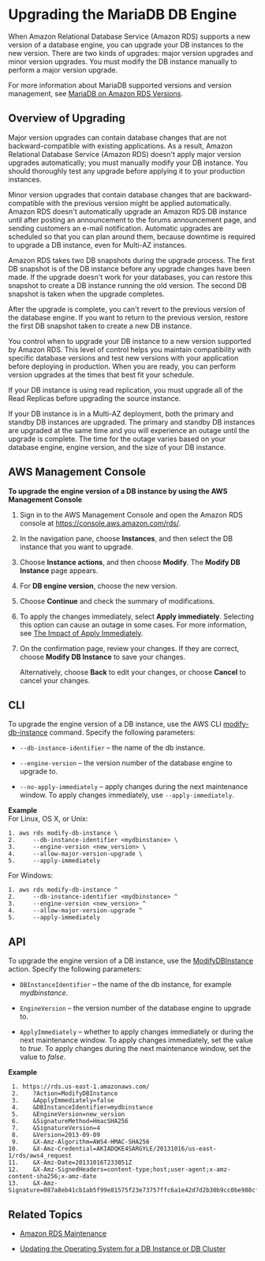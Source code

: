 # Upgrading the MariaDB DB Engine<a name="USER_UpgradeDBInstance.MariaDB"></a>

When Amazon Relational Database Service \(Amazon RDS\) supports a new version of a database engine, you can upgrade your DB instances to the new version\. There are two kinds of upgrades: major version upgrades and minor version upgrades\. You must modify the DB instance manually to perform a major version upgrade\.  

For more information about MariaDB supported versions and version management, see [MariaDB on Amazon RDS Versions](CHAP_MariaDB.md#MariaDB.Concepts.VersionMgmt)\. 

## Overview of Upgrading<a name="USER_UpgradeDBInstance.MariaDB.Overview"></a>

Major version upgrades can contain database changes that are not backward\-compatible with existing applications\. As a result, Amazon Relational Database Service \(Amazon RDS\) doesn't apply major version upgrades automatically; you must manually modify your DB instance\. You should thoroughly test any upgrade before applying it to your production instances\. 

Minor version upgrades that contain database changes that are backward\-compatible with the previous version might be applied automatically\. Amazon RDS doesn't automatically upgrade an Amazon RDS DB instance until after posting an announcement to the forums announcement page, and sending customers an e\-mail notification\. Automatic upgrades are scheduled so that you can plan around them, because downtime is required to upgrade a DB instance, even for Multi\-AZ instances\. 

Amazon RDS takes two DB snapshots during the upgrade process\. The first DB snapshot is of the DB instance before any upgrade changes have been made\. If the upgrade doesn't work for your databases, you can restore this snapshot to create a DB instance running the old version\. The second DB snapshot is taken when the upgrade completes\. 

After the upgrade is complete, you can't revert to the previous version of the database engine\. If you want to return to the previous version, restore the first DB snapshot taken to create a new DB instance\. 

You control when to upgrade your DB instance to a new version supported by Amazon RDS\. This level of control helps you maintain compatibility with specific database versions and test new versions with your application before deploying in production\. When you are ready, you can perform version upgrades at the times that best fit your schedule\. 

If your DB instance is using read replication, you must upgrade all of the Read Replicas before upgrading the source instance\. 

If your DB instance is in a Multi\-AZ deployment, both the primary and standby DB instances are upgraded\. The primary and standby DB instances are upgraded at the same time and you will experience an outage until the upgrade is complete\. The time for the outage varies based on your database engine, engine version, and the size of your DB instance\. 

## AWS Management Console<a name="USER_UpgradeDBInstance.MariaDB.Console"></a>

**To upgrade the engine version of a DB instance by using the AWS Management Console**

1. Sign in to the AWS Management Console and open the Amazon RDS console at [https://console\.aws\.amazon\.com/rds/](https://console.aws.amazon.com/rds/)\.

1. In the navigation pane, choose **Instances**, and then select the DB instance that you want to upgrade\. 

1. Choose **Instance actions**, and then choose **Modify**\. The **Modify DB Instance** page appears\.

1. For **DB engine version**, choose the new version\.

1. Choose **Continue** and check the summary of modifications\. 

1. To apply the changes immediately, select **Apply immediately**\. Selecting this option can cause an outage in some cases\. For more information, see [The Impact of Apply Immediately](Overview.DBInstance.Modifying.md#USER_ModifyInstance.ApplyImmediately)\. 

1. On the confirmation page, review your changes\. If they are correct, choose **Modify DB Instance** to save your changes\. 

   Alternatively, choose **Back** to edit your changes, or choose **Cancel** to cancel your changes\. 

## CLI<a name="USER_UpgradeDBInstance.MariaDB.CLI"></a>

To upgrade the engine version of a DB instance, use the AWS CLI [modify\-db\-instance](http://docs.aws.amazon.com/cli/latest/reference/rds/modify-db-instance.html) command\. Specify the following parameters: 

+ `--db-instance-identifier` – the name of the db instance\. 

+ `--engine-version` – the version number of the database engine to upgrade to\. 

+ `--no-apply-immediately` – apply changes during the next maintenance window\. To apply changes immediately, use `--apply-immediately`\. 

**Example**  
For Linux, OS X, or Unix:  

```
1. aws rds modify-db-instance \
2.     --db-instance-identifier <mydbinstance> \
3.     --engine-version <new_version> \
4.     --allow-major-version-upgrade \
5.     --apply-immediately
```
For Windows:  

```
1. aws rds modify-db-instance ^
2.     --db-instance-identifier <mydbinstance> ^
3.     --engine-version <new_version> ^
4.     --allow-major-version-upgrade ^
5.     --apply-immediately
```

## API<a name="USER_UpgradeDBInstance.MariaDB.API"></a>

To upgrade the engine version of a DB instance, use the [ ModifyDBInstance](http://docs.aws.amazon.com/AmazonRDS/latest/APIReference//API_ModifyDBInstance.html) action\. Specify the following parameters: 

+ `DBInstanceIdentifier` – the name of the db instance, for example *mydbinstance*\. 

+ `EngineVersion` – the version number of the database engine to upgrade to\. 

+ `ApplyImmediately` – whether to apply changes immediately or during the next maintenance window\. To apply changes immediately, set the value to *true*\. To apply changes during the next maintenance window, set the value to *false*\. 

**Example**  

```
 1. https://rds.us-east-1.amazonaws.com/
 2.    ?Action=ModifyDBInstance
 3.    &ApplyImmediately=false
 4.    &DBInstanceIdentifier=mydbinstance
 5.    &EngineVersion=new_version
 6.    &SignatureMethod=HmacSHA256
 7.    &SignatureVersion=4
 8.    &Version=2013-09-09
 9.    &X-Amz-Algorithm=AWS4-HMAC-SHA256
10.    &X-Amz-Credential=AKIADQKE4SARGYLE/20131016/us-east-1/rds/aws4_request
11.    &X-Amz-Date=20131016T233051Z
12.    &X-Amz-SignedHeaders=content-type;host;user-agent;x-amz-content-sha256;x-amz-date
13.    &X-Amz-Signature=087a8eb41cb1ab5f99e81575f23e73757ffc6a1e42d7d2b30b9cc0be988cff97
```

## Related Topics<a name="USER_UpgradeDBInstance.MariaDB.Related"></a>

+ [Amazon RDS Maintenance](USER_UpgradeDBInstance.Maintenance.md)

+ [Updating the Operating System for a DB Instance or DB Cluster](USER_UpgradeDBInstance.OSUpgrades.md)